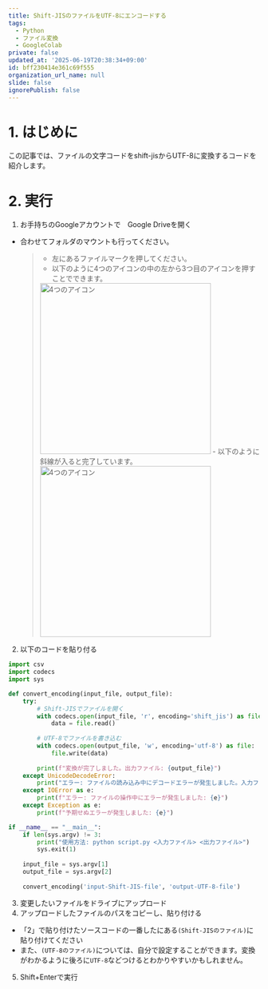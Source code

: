 ```yaml
---
title: Shift-JISのファイルをUTF-8にエンコードする
tags:
  - Python
  - ファイル変換
  - GoogleColab
private: false
updated_at: '2025-06-19T20:38:34+09:00'
id: bff230414e361c69f555
organization_url_name: null
slide: false
ignorePublish: false
---
```

# 1. はじめに
この記事では、ファイルの文字コードをshift-jisからUTF-8に変換するコードを紹介します。

# 2. 実行
1. お手持ちのGoogleアカウントで　Google Driveを開く
  - 合わせてフォルダのマウントも行ってください。
    >- 左にあるファイルマークを押してください。
    >- 以下のように4つのアイコンの中の左から3つ目のアイコンを押すことでできます。
    ><img width="342" alt="4つのアイコン" src="https://github.com/user-attachments/assets/3a20f89c-e343-418a-9ff4-7ed2ac8d25d2">
    >- 以下のように斜線が入ると完了しています。
    ><img width="342" alt="4つのアイコン" src="https://github.com/user-attachments/assets/455e72a9-f3d1-4a64-8aa0-4e74f7661d0a">

2. 以下のコードを貼り付る
```python
import csv
import codecs
import sys

def convert_encoding(input_file, output_file):
    try:
        # Shift-JISでファイルを開く
        with codecs.open(input_file, 'r', encoding='shift_jis') as file:
            data = file.read()
        
        # UTF-8でファイルを書き込む
        with codecs.open(output_file, 'w', encoding='utf-8') as file:
            file.write(data)
        
        print(f"変換が完了しました。出力ファイル: {output_file}")
    except UnicodeDecodeError:
        print("エラー: ファイルの読み込み中にデコードエラーが発生しました。入力ファイルがShift-JISでエンコードされていることを確認してください。")
    except IOError as e:
        print(f"エラー: ファイルの操作中にエラーが発生しました: {e}")
    except Exception as e:
        print(f"予期せぬエラーが発生しました: {e}")

if __name__ == "__main__":
    if len(sys.argv) != 3:
        print("使用方法: python script.py <入力ファイル> <出力ファイル>")
        sys.exit(1)
    
    input_file = sys.argv[1]
    output_file = sys.argv[2]
    
    convert_encoding('input-Shift-JIS-file', 'output-UTF-8-file')
```
3. 変更したいファイルをドライブにアップロード
4. アップロードしたファイルのパスをコピーし、貼り付ける
  - 「2」で貼り付けたソースコードの一番したにある`(Shift-JISのファイル)`に貼り付けてください  
  - また、`(UTF-8のファイル)`については、自分で設定することができます。変換がわかるように後ろに`UTF-8`などつけるとわかりやすいかもしれません。
5. Shift+Enterで実行
